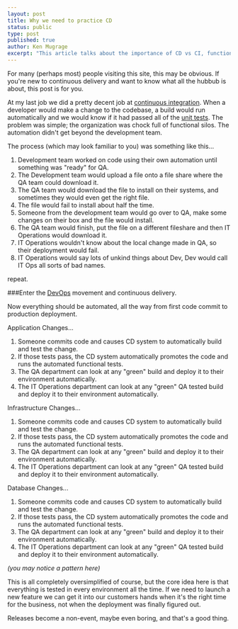 ```yaml
---
layout: post
title: Why we need to practice CD
status: public
type: post
published: true
author: Ken Mugrage
excerpt: "This article talks about the importance of CD vs CI, functional silos vs the DevOps movement and provides practical advice about automation practices and Continuous Delivery"
---
```


For many (perhaps most) people visiting this site, this may be obvious. If you're new to continuous delivery and want
to know what all the hubbub is about, this post is for you.

At my last job we did a pretty decent job at [continuous integration](http://martinfowler.com/articles/continuousIntegration.html). When a developer would make a change to the codebase,
a build would run automatically and we would know if it had passed all of the [unit tests](http://en.wikipedia.org/wiki/Unit_testing). The problem was simple; the organization was chock
full of functional silos. The automation didn't get beyond the development team.

The process (which may look familiar to you) was something like this...

1.   Development team worked on code using their own automation until something was "ready" for QA. 
2.   The Development team would upload a file onto a file share where the QA team could download it.
3.   The QA team would download the file to install on their systems, and sometimes they would even get the right file.
4.   The file would fail to install about half the time. 
5.   Someone from the development team would go over to QA, make some changes on their box and the file would install. 
6.   The QA team would finish, put the file on a different fileshare and then IT Operations would download it.
7.   IT Operations wouldn't know about the local change made in QA, so their deployment would fail.
8.   IT Operations would say lots of unkind things about Dev, Dev would call IT Ops all sorts of bad names.

repeat.

###Enter the [DevOps](http://en.wikipedia.org/wiki/DevOps) movement and continuous delivery.

Now everything should be automated, all the way from first code commit to production deployment. 

Application Changes...

1.   Someone commits code and causes CD system to automatically build and test the change.
2.   If those tests pass, the CD system automatically promotes the code and runs the automated functional tests.
3.   The QA department can look at any "green" build and deploy it to their environment automatically.
4.   The IT Operations department can look at any "green" QA tested build and deploy it to their environment automatically.


Infrastructure Changes...

1.   Someone commits code and causes CD system to automatically build and test the change.
2.   If those tests pass, the CD system automatically promotes the code and runs the automated functional tests.
3.   The QA department can look at any "green" build and deploy it to their environment automatically.
4.   The IT Operations department can look at any "green" QA tested build and deploy it to their environment automatically.


Database Changes...

1.   Someone commits code and causes CD system to automatically build and test the change.
2.   If those tests pass, the CD system automatically promotes the code and runs the automated functional tests.
3.   The QA department can look at any "green" build and deploy it to their environment automatically.
4.   The IT Operations department can look at any "green" QA tested build and deploy it to their environment automatically.

_(you may notice a pattern here)_

This is all completely oversimplified of course, but the core idea here is that everything is tested in every environment all the time. If we need to launch a new feature
we can get it into our customers hands when it's the right time for the business, not when the deployment was finally
figured out. 

Releases become a non-event, maybe even boring, and that's a good thing.

